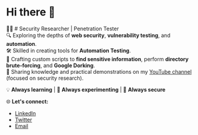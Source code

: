 # Hi there 👋

👨‍💻 # Security Researcher | Penetration Tester  
🔍 Exploring the depths of **web security**, **vulnerability testing**, and **automation**.  
🛠️ Skilled in creating tools for **Automation Testing**.  
📜 Crafting custom scripts to **find sensitive information**, perform **directory brute-forcing**, and **Google Dorking**.  
🎥 Sharing knowledge and practical demonstrations on my [YouTube channel](https://www.youtube.com) (focused on security research).  

💡 **Always learning** | 🚀 **Always experimenting** | 🔐 **Always secure**

🌐 **Let's connect:**  
- [LinkedIn](https://www.linkedin.com)  
- [Twitter](https://twitter.com)  
- [Email](mailto:suryesh@example.com)
